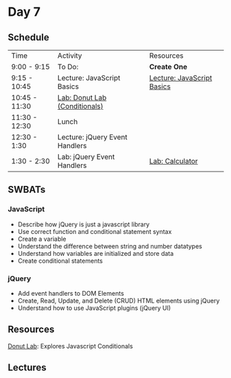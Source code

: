 # Day 7

## Schedule

<table>
    <tr>
        <td>Time</td>
        <td>Activity</td>
        <td>Resources</td>
    </tr>
    <tr>
        <td>9:00 - 9:15</td>
        <td>To Do: </td>
        <td>
            <b>Create One</b>
        </td>
    </tr>
    <tr>
        <td>9:15 - 10:45</td>
        <td>Lecture: JavaScript Basics</td>
        <td>
            <a href="lectures/js-basics">Lecture: JavaScript Basics</a>
        </td>
    </tr>
    <tr>
        <td>10:45 - 11:30</td>
        <td><a href="https://github.com/learn-co-curriculum/Js-Donut-Lab">Lab: Donut Lab (Conditionals)</a></td>
        <td>
        </td>
    </tr>
    <tr>
        <td>11:30 - 12:30</td>
        <td>Lunch</td>
        <td>
        </td>
    </tr>
    <tr>
        <td>12:30 - 1:30</td>
        <td>Lecture: jQuery Event Handlers</td>
        <td>
        </td>
    </tr>
    <tr>
        <td>1:30 - 2:30</td>
        <td>Lab: jQuery Event Handlers</td>
        <td>
            <a href="https://github.com/learn-co-curriculum/jQuery-user-input-calculator">Lab: Calculator</a>
        </td>
    </tr>
    
</table>

## SWBATs

### JavaScript
+ Describe how jQuery is just a javascript library
+ Use correct function and conditional statement syntax
+ Create a variable
+ Understand the difference between string and number datatypes
+ Understand how variables are initialized and store data
+ Create conditional statements

### jQuery
+ Add event handlers to DOM Elements
+ Create, Read, Update, and Delete (CRUD) HTML elements using jQuery
+ Understand how to use JavaScript plugins (jQuery UI)

## Resources
[Donut Lab](https://github.com/learn-co-curriculum/js-donut-lab/tree/master): Explores Javascript Conditionals


## Lectures
